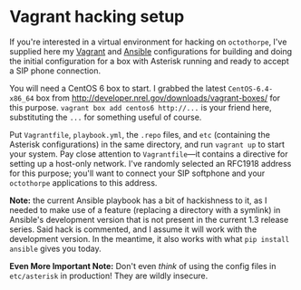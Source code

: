 Vagrant hacking setup
====

If you're interested in a virtual environment for hacking on
`octothorpe`, I've supplied here my [Vagrant][1] and [Ansible][2]
configurations for building and doing the initial configuration for
a box with Asterisk running and ready to accept a SIP phone connection.

You will need a CentOS 6 box to start.  I grabbed the latest
`CentOS-6.4-x86_64` box from
http://developer.nrel.gov/downloads/vagrant-boxes/ for this purpose.
`vagrant box add centos6 http://...` is your friend here, substituting
the `...` for something useful of course.

Put `Vagrantfile`, `playbook.yml`, the `.repo` files,
and `etc` (containing the Asterisk
configurations) in the same directory, and run `vagrant up` to start
your system.  Pay close attention to `Vagrantfile`—it contains a
directive for setting up a host-only network.  I've randomly selected
an RFC1918 address for this purpose; you'll want to connect your SIP
softphone and your `octothorpe` applications to this address.

**Note:** the current Ansible playbook has a bit of hackishness to it,
as I needed to make use of a feature (replacing a directory with a
symlink) in Ansible's development version that is not present in
the current 1.3 release series.  Said hack is commented, and I
assume it will work with the development version.  In the meantime,
it also works with what `pip install ansible` gives you today.

**Even More Important Note:** Don't even *think* of using the config
files in `etc/asterisk` in production!  They are wildly insecure.

[1]: http://vagrantup.com/
[2]: http://ansibleworks.com/


